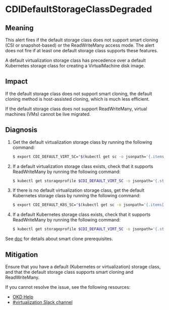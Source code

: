 # CDIDefaultStorageClassDegraded

## Meaning

This alert fires if the default storage class does not support smart cloning
(CSI or snapshot-based) or the ReadWriteMany access mode. The alert does not
fire if at least one default storage class supports these features.

A default virtualization storage class has precedence over a default Kubernetes
storage class for creating a VirtualMachine disk image.

<!--DS: In case of single-node OpenShift, the alert is suppressed if there is a default
storage class that supports smart cloning, but not ReadWriteMany.-->

## Impact

If the default storage class does not support smart cloning, the default cloning
method is host-assisted cloning, which is much less efficient.

If the default storage class does not support ReadWriteMany, virtual machines
(VMs) cannot be live migrated.

## Diagnosis

1. Get the default virtualization storage class by running the following
command:

   ```bash
   $ export CDI_DEFAULT_VIRT_SC="$(kubectl get sc -o jsonpath='{.items[?(.metadata.annotations.storageclass\.kubevirt\.io\/is-default-virt-class=="true")].metadata.name}')"
   ```

2. If a default virtualization storage class exists, check that it supports
ReadWriteMany by running the following command:

   ```bash
   $ kubectl get storageprofile $CDI_DEFAULT_VIRT_SC -o jsonpath='{.status.claimPropertySets}' | grep ReadWriteMany
   ```

3. If there is no default virtualization storage class, get the default
Kubernetes storage class by running the following command:

   ```bash
   $ export CDI_DEFAULT_K8S_SC="$(kubectl get sc -o jsonpath='{.items[?(.metadata.annotations.storageclass\.kubernetes\.io\/is-default-class=="true")].metadata.name}')"
   ```

4. If a default Kubernetes storage class exists, check that it supports
ReadWriteMany by running the following command:

   ```bash
   $ kubectl get storageprofile $CDI_DEFAULT_VIRT_SC -o jsonpath='{.status.claimPropertySets}' | grep ReadWriteMany
   ```

<!--USstart-->
See [doc](https://github.com/kubevirt/containerized-data-importer/blob/main/doc/efficient-cloning.md)
for details about smart clone prerequisites.
<!--USend-->

## Mitigation

Ensure that you have a default (Kubernetes or virtualization) storage class, and
that the default storage class supports smart cloning and ReadWriteMany.

<!--USstart-->
If you cannot resolve the issue, see the following resources:

- [OKD Help](https://www.okd.io/help/)
- [#virtualization Slack channel](https://kubernetes.slack.com/channels/virtualization)
<!--USend-->

<!--DS: If you cannot resolve the issue, log in to the
[Customer Portal](https://access.redhat.com) and open a support case, attaching
the artifacts gathered during the diagnosis procedure.-->
